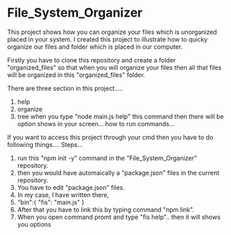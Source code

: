 # File_System_Organizer
This project shows how you can organize your files which is unorganized placed in your system.
I created this project to illustrate how to quicky organize our files and folder which is placed in our computer.

Firstly you have to clone this repository and create a folder "organized_files" so that when you will organize your files then
all that files will be organized in this "organized_files" folder.

There are three section in this project.....
1. help
2. organize
3. tree
when you type "node main.js help" this command then there will be option shows in your screen... how to run commands...


If you want to access this project through your cmd then you have to do following things....
Steps...
1. run this "npm init -y" command in the "File_System_Organizer" repository.
2. then you would have automaically a "package.json" files in the current repository.
3. You have to edit "package.json" files.
4. In my case, I have written there, 
5. "bin":{
    "fis": "main.js"
  }
6. After that you have to link this by typing command "npm link".
7. When you open command promt and type "fis help".. then it will shows you options
